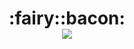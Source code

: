 <div align="center">
  <div class="bacon">
    <h1>:fairy::bacon:<br>
      <a href="https://img.shields.io/badge/Visual Studio Code-007ACC"><img src="https://img.shields.io/badge/Visual Studio Code-007ACC?style=flat-square&logo=Visual Studio Code&logoColor=white"/></a><br>
    </h1>
  </div>
</div>
